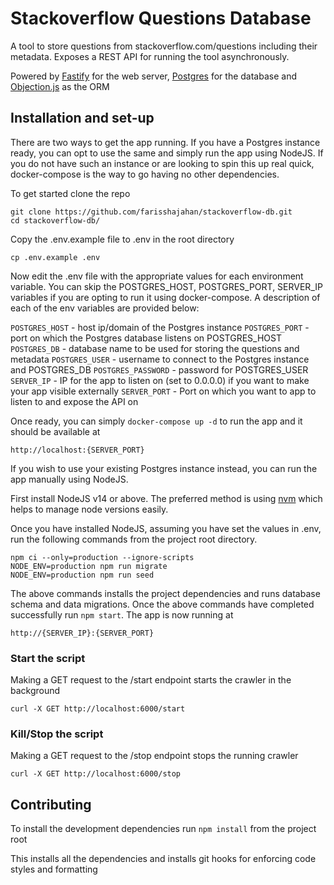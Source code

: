 # Stackoverflow Questions Database

A tool to store questions from stackoverflow.com/questions including their metadata. Exposes a REST API for running the tool asynchronously.

Powered by [Fastify](https://fastify.io) for the web server, [Postgres](https://www.postgresql.org) for the database and [Objection.js](https://vincit.github.io/objection.js/) as the ORM

## Installation and set-up

There are two ways to get the app running. If you have a Postgres instance ready, you can opt to use the same and simply run the app using NodeJS. If you do not have such an instance or are looking to spin this up real quick, docker-compose is the way to go having no other dependencies.

To get started clone the repo

```
git clone https://github.com/farisshajahan/stackoverflow-db.git
cd stackoverflow-db/
```

Copy the .env.example file to .env in the root directory

`cp .env.example .env`

Now edit the .env file with the appropriate values for each environment variable. You can skip the POSTGRES_HOST, POSTGRES_PORT, SERVER_IP variables if you are opting to run it using docker-compose. A description of each of the env variables are provided below:

`POSTGRES_HOST` - host ip/domain of the Postgres instance
`POSTGRES_PORT` - port on which the Postgres database listens on POSTGRES_HOST
`POSTGRES_DB` - database name to be used for storing the questions and metadata
`POSTGRES_USER` - username to connect to the Postgres instance and POSTGRES_DB
`POSTGRES_PASSWORD` - password for POSTGRES_USER
`SERVER_IP` - IP for the app to listen on (set to 0.0.0.0) if you want to make your app visible externally
`SERVER_PORT` - Port on which you want to app to listen to and expose the API on

Once ready, you can simply `docker-compose up -d` to run the app and it should be available at

`http://localhost:{SERVER_PORT}`

If you wish to use your existing Postgres instance instead, you can run the app manually using NodeJS.

First install NodeJS v14 or above. The preferred method is using [nvm](https://github.com/nvm-sh/nvm) which helps to manage node versions easily.

Once you have installed NodeJS, assuming you have set the values in .env, run the following commands from the project root directory.

```
npm ci --only=production --ignore-scripts
NODE_ENV=production npm run migrate
NODE_ENV=production npm run seed
```

The above commands installs the project dependencies and runs database schema and data migrations. Once the above commands have completed successfully run `npm start`.
The app is now running at

`http://{SERVER_IP}:{SERVER_PORT}`

### Start the script

Making a GET request to the /start endpoint starts the crawler in the background

`curl -X GET http://localhost:6000/start`

### Kill/Stop the script

Making a GET request to the /stop endpoint stops the running crawler

`curl -X GET http://localhost:6000/stop`

## Contributing

To install the development dependencies run `npm install` from the project root

This installs all the dependencies and installs git hooks for enforcing code styles and formatting
